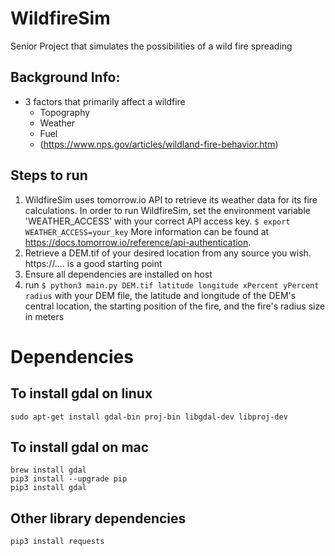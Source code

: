 # WildfireSim
Senior Project that simulates the possibilities of a wild fire spreading

## Background Info:
- 3 factors that primarily affect a wildfire
  - Topography
  - Weather 
  - Fuel
  - (https://www.nps.gov/articles/wildland-fire-behavior.htm)

## Steps to run
1. WildfireSim uses tomorrow.io API to retrieve its weather data for its fire calculations. 
In order to run WildfireSim, set the environment variable 'WEATHER_ACCESS' 
with your correct API access key. ```$ export WEATHER_ACCESS=your_key```
More information can be found at https://docs.tomorrow.io/reference/api-authentication.
2. Retrieve a DEM.tif of your desired location from any source you wish. 
https://.... is a good starting point
3. Ensure all dependencies are installed on host
4. run ```$ python3 main.py DEM.tif latitude longitude xPercent yPercent radius``` with your DEM file,
the latitude and longitude of the DEM's central location, the starting position of the fire, 
and the fire's radius size in meters

# Dependencies
## To install gdal on linux
```
sudo apt-get install gdal-bin proj-bin libgdal-dev libproj-dev
```

## To install gdal on mac
```
brew install gdal 
pip3 install --upgrade pip
pip3 install gdal  
```

## Other library dependencies
```
pip3 install requests
```